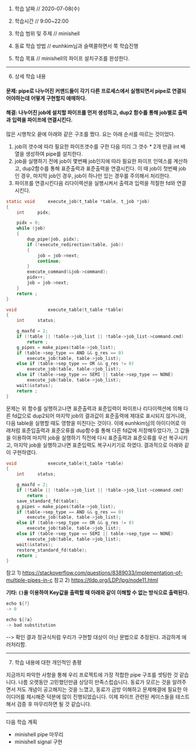 1. 학습 날짜 // 2020-07-08(수)

2. 학습시간 // 9:00~22:00

3. 학습 범위 및 주제 // minishell

4. 동료 학습 방법 // eunhkim님과 슬랙콜하면서 쭉 학습진행

5. 학습 목표 // minishell의 파이프 설치구조를 완성한다.

---

6. 상세 학습 내용

#### 문제: pipe로 나누어진 커맨드들이 각기 다른 프로세스에서 실행되면서 pipe로 연결되어야하는데 어떻게 구현할지 애매하다.

#### 해결: 나누어진 job에 설치할 파이프를 먼저 생성하고, dup2 함수를 통해 job별로 출력과 입력을 파이프에 연결시킨다.

많은 시행착오 끝에 아래와 같은 구조를 짰다. 요는 아래 순서를 따르는 것이었다.
1) job의 갯수에 따라 필요한 파이프갯수를 구한 다음 미리 그 갯수 * 2개 만큼 int 배열을 생성하여 pipe를 설치한다.
2) job을 실행하기 전에 job이 몇번째 job인지에 따라 필요한 파이프 인덱스를 계산하고, dup2함수를 통해 표준출력과 표준출력을 연결시킨다. 이 때 job이 첫번째 job인 경우, 마지막 job인 경우, job이 하나만 있는 경우를 주의해서 처리한다.
3) 파이프를 연결시킨다음 리다이렉션을 실행시켜서 출력과 입력을 적절한 fd와 연결시킨다.

```C
static void		execute_job(t_table *table, t_job *job)
{
	int		pidx;

	pidx = 0;
	while (job)
	{
		dup_pipe(job, pidx);
		if (!execute_redirection(table, job))
		{
			job = job->next;
			continue;
		}
		execute_command(&job->command);
		pidx++;
		job = job->next;
	}
	return ;
}

void			execute_table(t_table *table)
{
	int		status;

	g_maxfd = 2;
	if (!table || !table->job_list || !table->job_list->command.cmd)
		return ;
	g_pipes = make_pipes(table->job_list);
	if (table->sep_type == AND && g_res == 0)
		execute_job(table, table->job_list);
	else if (table->sep_type == OR && g_res != 0)
		execute_job(table, table->job_list);
	else if (table->sep_type == SEMI || table->sep_type == NONE)
		execute_job(table, table->job_list);
	wait(&status);
	return ;
}
```

문제는 위 함수를 실행하고나면 표준출력과 표준입력이 파이프나 리다이렉션에 의해 다른 fd값으로 dup2되어 마지막 job의 결과값이 표준출력에 제대로 표시되지 않거니와, 다음 table을 실행할 때도 영향을 미친다는 것이다. 이에 eunhkim님의 아이디어로 아래처럼 표준입출력과 표준오류를 dup함수를 통해 다른 fd값에 저장해두었다가, 그 값들을 이용하여 마지막 job을 실행하기 직전에 다시 표준출력과 표준오류를 우선 복구시키고, 마지막 job을 실행하고나면 표준입력도 복구시키기로 하였다. 결과적으로 아래와 같이 구현하였다.

```C
void			execute_table(t_table *table)
{
	int		status;

	g_maxfd = 2;
	if (!table || !table->job_list || !table->job_list->command.cmd)
		return ;
	save_standard_fd(table);
	g_pipes = make_pipes(table->job_list);
	if (table->sep_type == AND && g_res == 0)
		execute_job(table, table->job_list);
	else if (table->sep_type == OR && g_res != 0)
		execute_job(table, table->job_list);
	else if (table->sep_type == SEMI || table->sep_type == NONE)
		execute_job(table, table->job_list);
	wait(&status);
	restore_standard_fd(table);
	return ;
}
```

참고 1) https://stackoverflow.com/questions/8389033/implementation-of-multiple-pipes-in-c
참고 2) https://tldp.org/LDP/lpg/node11.html

**기타: `{}`을 이용하여 Key값을 출력할 때 아래와 같이 이해할 수 없는 방식으로 출력된다.**

```C
echo ${?}
-> 0

echo ${?a}
-> bad substitution
```
--> 확인 결과 정규식처럼 우리가 구현할 대상이 아닌 문법으로 추정된다. 과감하게 에러처리함.

---

7. 학습 내용에 대한 개인적인 총평

지금까지 파악한 사항을 통해 우리 프로젝트에 가장 적합한 pipe 구조를 셋팅한 것 같습니다. 나름 오랫동안 고민했던만큼 상당히 만족스럽습니다.
동료가 모르는 것을 알려주면서 저도 개념이 공고해지는 것을 느꼈고, 동료가 금방 이해하고 문제해결에 필요한 아이디어를 제시해준 덕분에 많이 진행되었습니다.
이제 파이프 관련된 케이스들을 테스트해서 검증 후 마무리하면 될 것 같습니다.

---

다음 학습 계획

- minishell pipe 마무리
- minishell signal 구현
